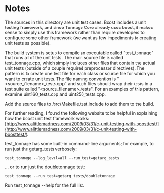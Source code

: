 # Notes
The sources in this directory are unit test cases.  Boost includes a
unit testing framework, and since Tonnage Core already uses boost, it makes
sense to simply use this framework rather than require developers to
configure some other framework (we want as few impediments to creating
unit tests as possible).

The build system is setup to compile an executable called "test_tonnage"
that runs all of the unit tests.  The main source file is called
test_tonnage.cpp, which simply includes other files that contain the
actual unit tests (outside of a couple required preprocessor
directives).  The pattern is to create one test file for each class or
source file for which you want to create unit tests.  The file naming
convention is "<source_filename>_tests.cpp" and such files should wrap
their tests in a test suite called "<source_filename>_tests".  For an
examples of this pattern, examine uint160_tests.cpp and
uint256_tests.cpp.

Add the source files to /src/Makefile.test.include to add them to the build.

For further reading, I found the following website to be helpful in
explaining how the boost unit test framework works:
[http://www.alittlemadness.com/2009/03/31/c-unit-testing-with-boosttest/](http://www.alittlemadness.com/2009/03/31/c-unit-testing-with-boosttest/).

test_tonnage has some built-in command-line arguments; for
example, to run just the getarg_tests verbosely:

    test_tonnage --log_level=all --run_test=getarg_tests

... or to run just the doubletonnage test:

    test_tonnage --run_test=getarg_tests/doubletonnage

Run  test_tonnage --help   for the full list.

